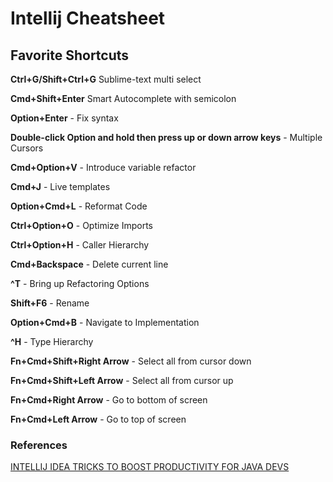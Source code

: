 # Intellij Cheatsheet

## Favorite Shortcuts

**Ctrl+G/Shift+Ctrl+G** Sublime-text multi select

**Cmd+Shift+Enter** Smart Autocomplete with semicolon

**Option+Enter** - Fix syntax

**Double-click Option and hold then press up or down arrow keys** - Multiple Cursors

**Cmd+Option+V** - Introduce variable refactor

**Cmd+J** - Live templates

**Option+Cmd+L** - Reformat Code

**Ctrl+Option+O** - Optimize Imports

**Ctrl+Option+H** - Caller Hierarchy

**Cmd+Backspace** - Delete current line

**^T** - Bring up Refactoring Options

**Shift+F6** - Rename

**Option+Cmd+B** - Navigate to Implementation

**^H** - Type Hierarchy


**Fn+Cmd+Shift+Right Arrow** - Select all from cursor down

**Fn+Cmd+Shift+Left Arrow** - Select all from cursor up

**Fn+Cmd+Right Arrow** - Go to bottom of screen

**Fn+Cmd+Left Arrow** - Go to top of screen


### References

[INTELLIJ IDEA TRICKS TO BOOST PRODUCTIVITY FOR JAVA DEVS](https://www.safaribooksonline.com/library/view/intellij-idea-tricks/9781788625395/)

